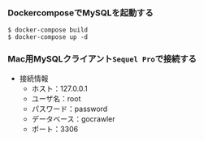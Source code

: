 

### DockercomposeでMySQLを起動する

```shell
$ docker-compose build
$ docker-compose up -d
```

### Mac用MySQLクライアント`Sequel Pro`で接続する

- 接続情報
    - ホスト：127.0.0.1
    - ユーザ名：root
    - パスワード：password
    - データベース：gocrawler
    - ポート：3306



